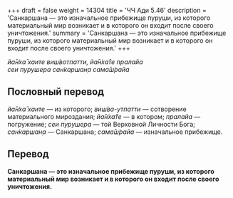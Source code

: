 +++
draft = false
weight = 14304
title = 'ЧЧ Ади 5.46'
description = 'Санкаршана — это изначальное прибежище пуруши, из которого материальный мир возникает и в которого он входит после своего уничтожения.'
summary = 'Санкаршана — это изначальное прибежище пуруши, из которого материальный мир возникает и в которого он входит после своего уничтожения.'
+++

_йа̄н̇ха̄ хаите виш́вотпатти, йа̄н̇ха̄те пралайа  
сеи пурушера сан̇каршан̣а сама̄ш́райа_

## Пословный перевод

_йа̄н̇ха̄_ _хаите_ — из которого; _виш́ва_\-_утпатти_ — сотворение материального мироздания; _йа̄н̇ха̄те_ — в котором; _пралайа_ — погружение; _сеи_ _пурушера_ — той Верховной Личности Бога; _сан̇каршан̣а_ — Санкаршана; _сама̄ш́райа_ — изначальное прибежище.

## Перевод

**Санкаршана — это изначальное прибежище пуруши, из которого материальный мир возникает и в которого он входит после своего уничтожения.**
